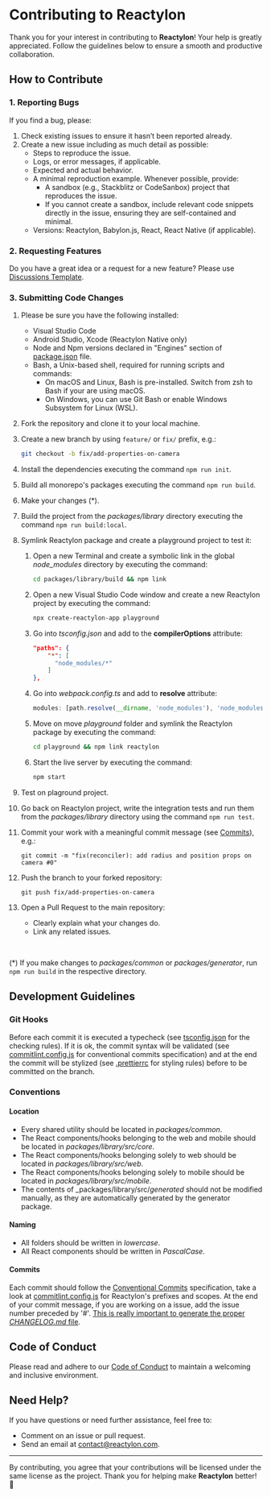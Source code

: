 # Contributing to Reactylon
Thank you for your interest in contributing to <b>Reactylon</b>! Your help is greatly appreciated. Follow the guidelines below to ensure a smooth and productive collaboration.

## How to Contribute

### 1. Reporting Bugs
If you find a bug, please:

1. Check existing issues to ensure it hasn’t been reported already.
2. Create a new issue including as much detail as possible:
    - Steps to reproduce the issue.
    - Logs, or error messages, if applicable.
    - Expected and actual behavior.
    - A minimal reproduction example. Whenever possible, provide:
        - A sandbox (e.g., Stackblitz or CodeSanbox) project that reproduces the issue.
        - If you cannot create a sandbox, include relevant code snippets directly in the issue, ensuring they are self-contained and minimal.
    - Versions: Reactylon, Babylon.js, React, React Native (if applicable).

### 2. Requesting Features
Do you have a great idea or a request for a new feature? Please use [Discussions Template](https://github.com/simonedevit/reactylon/discussions/13).

### 3. Submitting Code Changes
1. Please be sure you have the following installed:
    - Visual Studio Code
    - Android Studio, Xcode (Reactylon Native only) 
    - Node and Npm versions declared in "Engines" section of [package.json](./package.json) file.
    - Bash, a Unix-based shell, required for running scripts and commands:
        - On macOS and Linux, Bash is pre-installed. Switch from zsh to Bash if your are using macOS.
        - On Windows, you can use Git Bash or enable Windows Subsystem for Linux (WSL).

2. Fork the repository and clone it to your local machine.
3. Create a new branch by using `feature/` or `fix/` prefix, e.g.:
    ```bash
    git checkout -b fix/add-properties-on-camera
    ```
4. Install the dependencies executing the command `npm run init`.
5. Build all monorepo's packages executing the command `npm run build`.
4. Make your changes (*).
5. Build the project from the *packages/library* directory executing the command `npm run build:local`.
6. Symlink Reactylon package and create a playground project to test it:
    1. Open a new Terminal and create a symbolic link in the global _node_modules_ directory by executing the command:

        ```bash
        cd packages/library/build && npm link
        ```
    2. Open a new Visual Studio Code window and create a new Reactylon project by executing the command:

        ```bash
        npx create-reactylon-app playground
        ```
    3. Go into _tsconfig.json_ and add to the **compilerOptions** attribute:

        ```json
        "paths": {
            "*": [
              "node_modules/*"
            ]
        },
        ```
    4. Go into _webpack.config.ts_ and add to **resolve** attribute:

         ```ts
        modules: [path.resolve(__dirname, 'node_modules'), 'node_modules']
         ```
    5. Move on move _playground_ folder and symlink the Reactylon package by executing the command:

        ```bash
        cd playground && npm link reactylon
        ```
    6. Start the live server by executing the command:

        ```bash
        npm start
        ```

7. Test on plaground project.
8. Go back on Reactylon project, write the integration tests and run them from the _packages/library_ directory using the command `npm run test`.
9. Commit your work with a meaningful commit message (see [Commits](#commits)), e.g.:
    ```
    git commit -m "fix(reconciler): add radius and position props on camera #0"
    ```
10. Push the branch to your forked repository:
    ```
    git push fix/add-properties-on-camera
    ```
11. Open a Pull Request to the main repository:
    - Clearly explain what your changes do.
    - Link any related issues.

<br/>

(*) If you make changes to _packages/common_ or _packages/generator_, run `npm run build` in the respective directory.

## Development Guidelines

### Git Hooks
Before each commit it is executed a typecheck (see [tsconfig.json](tsconfig.json) for the checking rules). If it is ok, the commit syntax will be validated (see [commitlint.config.js](commitlint.config.js) for conventional commits specification) and at the end the commit will be stylized (see [.prettierrc](.prettierrc) for styling rules) before to be committed on the branch.

### Conventions

#### Location
- Every shared utility should be located in _packages/common_.
- The React components/hooks belonging to the web and mobile should be located in _packages/library/src/core_.
- The React components/hooks belonging solely to web should be located in _packages/library/src/web_.
- The React components/hooks belonging solely to mobile should be located in _packages/library/src/mobile_.
- The contents of _packages/library/src/_generated_ should not be modified manually, as they are automatically generated by the generator package.

#### Naming
- All folders should be written in _lowercase_.
- All React components should be written in _PascalCase_. 

#### Commits
Each commit should follow the [Conventional Commits](https://www.conventionalcommits.org/en/v1.0.0/#summary) specification, take a look at [commitlint.config.js](commitlint.config.js) for Reactylon's prefixes and scopes. At the end of your commit message, if you are working on a issue, add the issue number preceded by '#'. <u>This is really important to generate the proper _CHANGELOG.md_ file</u>.

## Code of Conduct
Please read and adhere to our [Code of Conduct](CODE_OF_CONDUCT.md) to maintain a welcoming and inclusive environment.

## Need Help?
If you have questions or need further assistance, feel free to:

- Comment on an issue or pull request.
- Send an email at contact@reactylon.com.

<hr/>
By contributing, you agree that your contributions will be licensed under the same license as the project. Thank you for helping make <b>Reactylon</b> better! 🚀